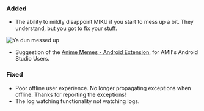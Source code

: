 ### Added

- The ability to mildly disappoint MIKU if you start to mess up a bit. They understand, but you got to fix your stuff.


![Ya dun messed up](https://amii.assets.unthrottled.io/visuals/pouting/miku_pout_kimono.gif)

- Suggestion of the [Anime Memes - Android Extension](https://github.com/ani-memes/amii-android-extension), for AMII's Android Studio Users.


### Fixed

- Poor offline user experience. No longer propagating exceptions when offline. Thanks for reporting the exceptions!
- The log watching functionality not watching logs.
